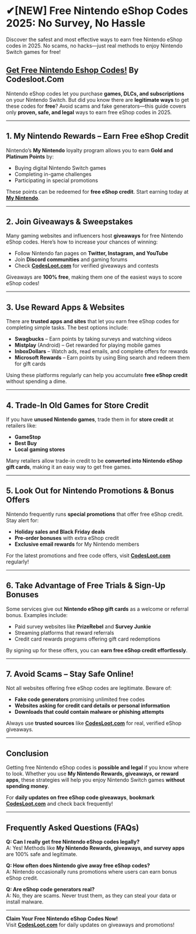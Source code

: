 # ✔[NEW] Free Nintendo eShop Codes 2025: No Survey, No Hassle

Discover the safest and most effective ways to earn free Nintendo eShop codes in 2025. No scams, no hacks—just real methods to enjoy Nintendo Switch games for free!
## [Get Free Nintendo Eshop Codes!](https://codesloot.com/) By Codesloot.Com
Nintendo eShop codes let you purchase **games, DLCs, and subscriptions** on your Nintendo Switch. But did you know there are **legitimate ways** to get these codes for **free**? Avoid scams and fake generators—this guide covers only **proven, safe, and legal** ways to earn free eShop codes in 2025.

---

## 1. My Nintendo Rewards – Earn Free eShop Credit
Nintendo’s **My Nintendo** loyalty program allows you to earn **Gold and Platinum Points** by:
- Buying digital Nintendo Switch games
- Completing in-game challenges
- Participating in special promotions

These points can be redeemed for **free eShop credit**. Start earning today at **[My Nintendo](https://my.nintendo.com/)**.

---

## 2. Join Giveaways & Sweepstakes
Many gaming websites and influencers host **giveaways** for free Nintendo eShop codes. Here’s how to increase your chances of winning:
- Follow Nintendo fan pages on **Twitter, Instagram, and YouTube**
- Join **Discord communities** and gaming forums
- Check **[CodesLoot.com](https://codesloot.com/)** for verified giveaways and contests

Giveaways are **100% free**, making them one of the easiest ways to score eShop codes!

---

## 3. Use Reward Apps & Websites
There are **trusted apps and sites** that let you earn free eShop codes for completing simple tasks. The best options include:
- **Swagbucks** – Earn points by taking surveys and watching videos
- **Mistplay** (Android) – Get rewarded for playing mobile games
- **InboxDollars** – Watch ads, read emails, and complete offers for rewards
- **Microsoft Rewards** – Earn points by using Bing search and redeem them for gift cards

Using these platforms regularly can help you accumulate **free eShop credit** without spending a dime.

---

## 4. Trade-In Old Games for Store Credit
If you have **unused Nintendo games**, trade them in for **store credit** at retailers like:
- **GameStop**
- **Best Buy**
- **Local gaming stores**

Many retailers allow trade-in credit to be **converted into Nintendo eShop gift cards**, making it an easy way to get free games.

---

## 5. Look Out for Nintendo Promotions & Bonus Offers
Nintendo frequently runs **special promotions** that offer free eShop credit. Stay alert for:
- **Holiday sales and Black Friday deals**
- **Pre-order bonuses** with extra eShop credit
- **Exclusive email rewards** for My Nintendo members

For the latest promotions and free code offers, visit **[CodesLoot.com](https://codesloot.com/)** regularly!

---

## 6. Take Advantage of Free Trials & Sign-Up Bonuses
Some services give out **Nintendo eShop gift cards** as a welcome or referral bonus. Examples include:
- Paid survey websites like **PrizeRebel** and **Survey Junkie**
- Streaming platforms that reward referrals
- Credit card rewards programs offering gift card redemptions

By signing up for these offers, you can **earn free eShop credit effortlessly**.

---

## 7. Avoid Scams – Stay Safe Online!
Not all websites offering free eShop codes are legitimate. Beware of:
- **Fake code generators** promising unlimited free codes
- **Websites asking for credit card details or personal information**
- **Downloads that could contain malware or phishing attempts**

Always use **trusted sources** like **[CodesLoot.com](https://codesloot.com/)** for real, verified eShop giveaways.

---

## Conclusion
Getting free Nintendo eShop codes is **possible and legal** if you know where to look. Whether you use **My Nintendo Rewards, giveaways, or reward apps**, these strategies will help you enjoy Nintendo Switch games **without spending money**.

For **daily updates on free eShop code giveaways**, **bookmark [CodesLoot.com](https://codesloot.com/)** and check back frequently!

---

## Frequently Asked Questions (FAQs)

**Q: Can I really get free Nintendo eShop codes legally?**  
A: Yes! Methods like **My Nintendo Rewards, giveaways, and survey apps** are 100% safe and legitimate.

**Q: How often does Nintendo give away free eShop codes?**  
A: Nintendo occasionally runs promotions where users can earn bonus eShop credit.

**Q: Are eShop code generators real?**  
A: No, they are scams. Never trust them, as they can steal your data or install malware.

---

**Claim Your Free Nintendo eShop Codes Now!**  
Visit **[CodesLoot.com](https://codesloot.com/)** for daily updates on giveaways and promotions!


